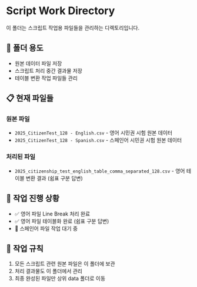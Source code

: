 # Script Work Directory

이 폴더는 스크립트 작업용 파일들을 관리하는 디렉토리입니다.

## 📁 폴더 용도
- 원본 데이터 파일 저장
- 스크립트 처리 중간 결과물 저장
- 테이블 변환 작업 파일들 관리

## 📋 현재 파일들

### 원본 파일
- `2025_CitizenTest_128 - English.csv` - 영어 시민권 시험 원본 데이터
- `2025_CitizenTest_128 - Spanish.csv` - 스페인어 시민권 시험 원본 데이터

### 처리된 파일
- `2025_citizenship_test_english_table_comma_separated_128.csv` - 영어 테이블 변환 결과 (쉼표 구분 답변)

## 🔧 작업 진행 상황
- ✅ 영어 파일 Line Break 처리 완료
- ✅ 영어 파일 테이블화 완료 (쉼표 구분 답변)
- 🔄 스페인어 파일 작업 대기 중

## 📝 작업 규칙
1. 모든 스크립트 관련 원본 파일은 이 폴더에 보관
2. 처리 결과물도 이 폴더에서 관리
3. 최종 완성된 파일만 상위 data 폴더로 이동
